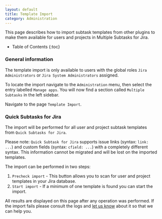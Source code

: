 ```yaml
---
layout: default
title: Template Import
category: Administration
---
```


This page describes how to import subtask templates from other plugins to make them available for users and projects in Multiple Subtasks for Jira.

* Table of Contents
{:toc}

### General information

The template import is only available to users with the global roles `Jira Administrators` or `Jira System Administrators` assigned.

To locate the import navigate to the `Administration` menu, then select the entry labelled `Manage apps`.
You will now find a section called `Multiple Subtasks` in the left sidebar.

Navigate to the page `Template Import`.

### Quick Subtasks for Jira

The import will be performed for all user and project subtask templates from `Quick Subtasks for Jira`.

Please note: `Quick Subtask for Jira` supports issue links (syntax: `link: ...`) and custom fields (syntax: `cfield: ...`) with a completely different syntax.
This information cannot be migrated and will be lost on the imported templates.

The import can be performed in two steps:
1. `Precheck import` - This button allows you to scan for user and project templates in your Jira database.
2. `Start import` - If a minimum of one template is found you can start the import.

All results are displayed on this page after any operation was performed.
If the import fails please consult the logs and [let us know](/support) about it so that we can help you.
